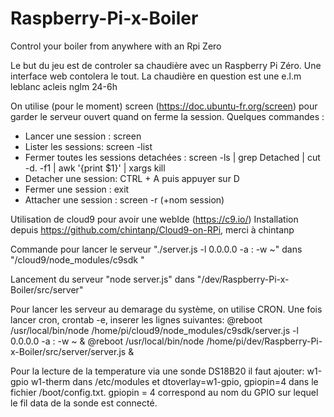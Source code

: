 # Raspberry-Pi-x-Boiler
Control your boiler from anywhere with an Rpi Zero

Le but du jeu est de controler sa chaudière avec un Raspberry Pi Zéro.
Une interface web contolera le tout.
La chaudière en question est une e.l.m leblanc acleis nglm 24-6h

On utilise (pour le moment) screen (https://doc.ubuntu-fr.org/screen) pour garder le serveur ouvert quand on ferme la session.
Quelques commandes :
- Lancer une session : screen
- Lister les sessions: screen -list
- Fermer toutes les sessions detachées : screen -ls | grep Detached | cut -d. -f1 | awk '{print $1}' | xargs kill
- Detacher une session: CTRL + A puis appuyer sur D
- Fermer une session : exit
- Attacher une session : screen -r (+nom session)

Utilisation de cloud9 pour avoir une webIde (https://c9.io/)
Installation depuis https://github.com/chintanp/Cloud9-on-RPi, merci à chintanp

Commande pour lancer le serveur "./server.js -l 0.0.0.0 -a : -w ~" dans "/cloud9/node_modules/c9sdk "

Lancement du serveur "node server.js" dans "/dev/Raspberry-Pi-x-Boiler/src/server"

Pour lancer les serveur au demarage du système, on utilise CRON. Une fois lancer cron, crontab -e, inserer les lignes suivantes:
@reboot /usr/local/bin/node /home/pi/cloud9/node_modules/c9sdk/server.js -l 0.0.0.0 -a : -w ~ &
@reboot /usr/local/bin/node /home/pi/dev/Raspberry-Pi-x-Boiler/src/server/server.js &


Pour la lecture de la temperature via une sonde DS18B20 il faut ajouter:
w1-gpio
w1-therm
dans /etc/modules et 
dtoverlay=w1-gpio, gpiopin=4 dans le fichier /boot/config.txt. gpiopin = 4 correspond au nom du GPIO sur lequel le fil data de la sonde est connecté.


